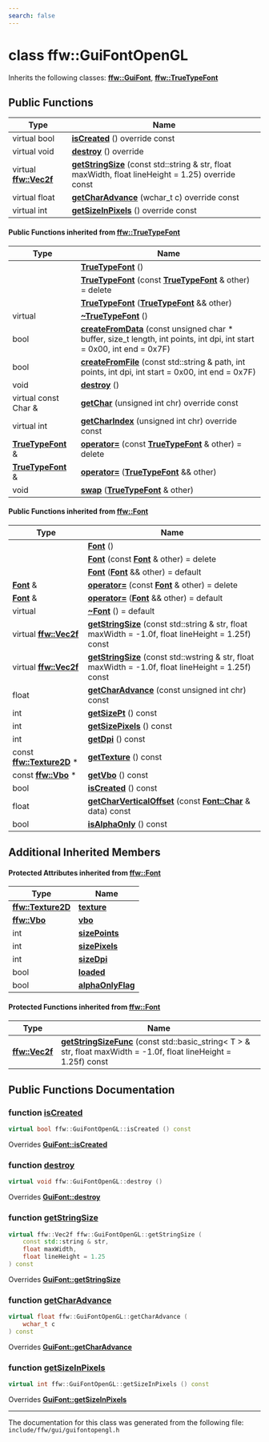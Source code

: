 ```yaml
---
search: false
---
```


# class ffw::GuiFontOpenGL



Inherits the following classes: **[ffw::GuiFont](classffw_1_1_gui_font.md)**, **[ffw::TrueTypeFont](classffw_1_1_true_type_font.md)**

## Public Functions

|Type|Name|
|-----|-----|
|virtual bool|[**isCreated**](classffw_1_1_gui_font_open_g_l.md#1ab0ea35993ccfd3547145918453dd7c02) () override const |
|virtual void|[**destroy**](classffw_1_1_gui_font_open_g_l.md#1a69e5a193b921c81902cd6458e4b5be65) () override |
|virtual **[ffw::Vec2f](group__math_.md#ga44573357c25b7969b4391ca0ae427636)**|[**getStringSize**](classffw_1_1_gui_font_open_g_l.md#1af080b882f313368580d4ccdaddd5eda2) (const std::string & str, float maxWidth, float lineHeight = 1.25) override const |
|virtual float|[**getCharAdvance**](classffw_1_1_gui_font_open_g_l.md#1aad1aea06a7039a8e9afe3c79b3b01354) (wchar\_t c) override const |
|virtual int|[**getSizeInPixels**](classffw_1_1_gui_font_open_g_l.md#1acb253cd4bc64858adfb0aaf28c39d904) () override const |


#### Public Functions inherited from [ffw::TrueTypeFont](classffw_1_1_true_type_font.md)

|Type|Name|
|-----|-----|
||[**TrueTypeFont**](classffw_1_1_true_type_font.md#1a9639e40abe8941382c95a926f4e4976e) () |
||[**TrueTypeFont**](classffw_1_1_true_type_font.md#1a9f77af27f585ae8112e3f694ec056981) (const **[TrueTypeFont](classffw_1_1_true_type_font.md)** & other) = delete |
||[**TrueTypeFont**](classffw_1_1_true_type_font.md#1ab2eb52bb1fa064a72b8150078a30632d) (**[TrueTypeFont](classffw_1_1_true_type_font.md)** && other) |
|virtual |[**~TrueTypeFont**](classffw_1_1_true_type_font.md#1a8ead1e22271b4c2f5f3d4a6f6c3e905f) () |
|bool|[**createFromData**](classffw_1_1_true_type_font.md#1ab8c1de804c19c76659c7feb343ec3dcb) (const unsigned char \* buffer, size\_t length, int points, int dpi, int start = 0x00, int end = 0x7F) |
|bool|[**createFromFile**](classffw_1_1_true_type_font.md#1a730593a7fc8c49f24b4569b5bdaf537d) (const std::string & path, int points, int dpi, int start = 0x00, int end = 0x7F) |
|void|[**destroy**](classffw_1_1_true_type_font.md#1a11d8c26d7b1a363a2a19bffc333bfb96) () |
|virtual const Char &|[**getChar**](classffw_1_1_true_type_font.md#1a8abb44942dbaa86a6f335892e5e8b131) (unsigned int chr) override const |
|virtual int|[**getCharIndex**](classffw_1_1_true_type_font.md#1a27409a8751badfe444a58bf1fd98d6b6) (unsigned int chr) override const |
|**[TrueTypeFont](classffw_1_1_true_type_font.md)** &|[**operator=**](classffw_1_1_true_type_font.md#1ab70f5f87c8361a556e63b6add22f6242) (const **[TrueTypeFont](classffw_1_1_true_type_font.md)** & other) = delete |
|**[TrueTypeFont](classffw_1_1_true_type_font.md)** &|[**operator=**](classffw_1_1_true_type_font.md#1a9416bb2b0185110752b030f12f8d4f51) (**[TrueTypeFont](classffw_1_1_true_type_font.md)** && other) |
|void|[**swap**](classffw_1_1_true_type_font.md#1a59cd6a95a18ed791e95a7e601fb9d79a) (**[TrueTypeFont](classffw_1_1_true_type_font.md)** & other) |


#### Public Functions inherited from [ffw::Font](classffw_1_1_font.md)

|Type|Name|
|-----|-----|
||[**Font**](classffw_1_1_font.md#1a61607295e4f95fba5cf189f0bf46e972) () |
||[**Font**](classffw_1_1_font.md#1a625968999be1f55607ba2c241e99c2bb) (const **[Font](classffw_1_1_font.md)** & other) = delete |
||[**Font**](classffw_1_1_font.md#1a7b07abd846095b2b3211e1d1e41775c5) (**[Font](classffw_1_1_font.md)** && other) = default |
|**[Font](classffw_1_1_font.md)** &|[**operator=**](classffw_1_1_font.md#1a1506af1c9de421dac45dad7a9d1b0e26) (const **[Font](classffw_1_1_font.md)** & other) = delete |
|**[Font](classffw_1_1_font.md)** &|[**operator=**](classffw_1_1_font.md#1adc829453376092c01873ccf869e3b905) (**[Font](classffw_1_1_font.md)** && other) = default |
|virtual |[**~Font**](classffw_1_1_font.md#1af64aa991e6e53e3b55105a2eb0239ea4) () = default |
|virtual **[ffw::Vec2f](group__math_.md#ga44573357c25b7969b4391ca0ae427636)**|[**getStringSize**](classffw_1_1_font.md#1a954e31facabcb58c18608283156390ee) (const std::string & str, float maxWidth = -1.0f, float lineHeight = 1.25f) const |
|virtual **[ffw::Vec2f](group__math_.md#ga44573357c25b7969b4391ca0ae427636)**|[**getStringSize**](classffw_1_1_font.md#1a447d1fb84909315000d1d568e2561b86) (const std::wstring & str, float maxWidth = -1.0f, float lineHeight = 1.25f) const |
|float|[**getCharAdvance**](classffw_1_1_font.md#1ab41de9dad062dd9c58ddc360c8acc32b) (const unsigned int chr) const |
|int|[**getSizePt**](classffw_1_1_font.md#1a1444b58cd884fcfb51258bebfe44a66c) () const |
|int|[**getSizePixels**](classffw_1_1_font.md#1a546770fa3a6e1f7283aac00b517663bb) () const |
|int|[**getDpi**](classffw_1_1_font.md#1a1a54d225c828f3002d968be8029fe4e7) () const |
|const **[ffw::Texture2D](classffw_1_1_texture2_d.md)** \*|[**getTexture**](classffw_1_1_font.md#1a41d4bdf18626cdf0966604f374cb82ca) () const |
|const **[ffw::Vbo](classffw_1_1_vbo.md)** \*|[**getVbo**](classffw_1_1_font.md#1a01e39c0120f78fd4d02a23b5cf3be8f3) () const |
|bool|[**isCreated**](classffw_1_1_font.md#1a2acdf7da8b48924b2217b63cc9938159) () const |
|float|[**getCharVerticalOffset**](classffw_1_1_font.md#1a7a3dbb693585c2d93d250825d54b39ce) (const **[Font::Char](structffw_1_1_font_1_1_char.md)** & data) const |
|bool|[**isAlphaOnly**](classffw_1_1_font.md#1a6d9a0f5530f479c867b7551feb237dd1) () const |


## Additional Inherited Members

#### Protected Attributes inherited from [ffw::Font](classffw_1_1_font.md)

|Type|Name|
|-----|-----|
|**[ffw::Texture2D](classffw_1_1_texture2_d.md)**|[**texture**](classffw_1_1_font.md#1a96a1030319180307da5322396d4e8e60)|
|**[ffw::Vbo](classffw_1_1_vbo.md)**|[**vbo**](classffw_1_1_font.md#1aba21fcc25aa3b5c32c0ae29830050d63)|
|int|[**sizePoints**](classffw_1_1_font.md#1aac80550ace3764960015b74adec74b81)|
|int|[**sizePixels**](classffw_1_1_font.md#1a1e5b3dfe80eb10fa1eb57e70c7e21a20)|
|int|[**sizeDpi**](classffw_1_1_font.md#1aaefb97b6ca7379f96004ad65fffe82ca)|
|bool|[**loaded**](classffw_1_1_font.md#1a65171077ae4df6cfb81613fc6ad2fdc0)|
|bool|[**alphaOnlyFlag**](classffw_1_1_font.md#1a2d4f2fd91ed5a903723e31a8a6ef9f98)|


#### Protected Functions inherited from [ffw::Font](classffw_1_1_font.md)

|Type|Name|
|-----|-----|
|**[ffw::Vec2f](group__math_.md#ga44573357c25b7969b4391ca0ae427636)**|[**getStringSizeFunc**](classffw_1_1_font.md#1a3508a473bb23d35064d8e8f18df8a438) (const std::basic\_string< T > & str, float maxWidth = -1.0f, float lineHeight = 1.25f) const |


## Public Functions Documentation

### function <a id="1ab0ea35993ccfd3547145918453dd7c02" href="#1ab0ea35993ccfd3547145918453dd7c02">isCreated</a>

```cpp
virtual bool ffw::GuiFontOpenGL::isCreated () const
```

Overrides **[GuiFont::isCreated](classffw_1_1_gui_font.md#1af55e6480532d46355a0da6351e7e7e27)**


### function <a id="1a69e5a193b921c81902cd6458e4b5be65" href="#1a69e5a193b921c81902cd6458e4b5be65">destroy</a>

```cpp
virtual void ffw::GuiFontOpenGL::destroy ()
```

Overrides **[GuiFont::destroy](classffw_1_1_gui_font.md#1a369b27c53668d94f73e99e6d528ef9a4)**


### function <a id="1af080b882f313368580d4ccdaddd5eda2" href="#1af080b882f313368580d4ccdaddd5eda2">getStringSize</a>

```cpp
virtual ffw::Vec2f ffw::GuiFontOpenGL::getStringSize (
    const std::string & str,
    float maxWidth,
    float lineHeight = 1.25
) const
```

Overrides **[GuiFont::getStringSize](classffw_1_1_gui_font.md#1ac4955cb629df503570e6d22a166c7f1b)**


### function <a id="1aad1aea06a7039a8e9afe3c79b3b01354" href="#1aad1aea06a7039a8e9afe3c79b3b01354">getCharAdvance</a>

```cpp
virtual float ffw::GuiFontOpenGL::getCharAdvance (
    wchar_t c
) const
```

Overrides **[GuiFont::getCharAdvance](classffw_1_1_gui_font.md#1a3b91b6c66b8fc115a634970e54145a30)**


### function <a id="1acb253cd4bc64858adfb0aaf28c39d904" href="#1acb253cd4bc64858adfb0aaf28c39d904">getSizeInPixels</a>

```cpp
virtual int ffw::GuiFontOpenGL::getSizeInPixels () const
```

Overrides **[GuiFont::getSizeInPixels](classffw_1_1_gui_font.md#1a93adad7aee3477a606c1f81012db8b46)**




----------------------------------------
The documentation for this class was generated from the following file: `include/ffw/gui/guifontopengl.h`
